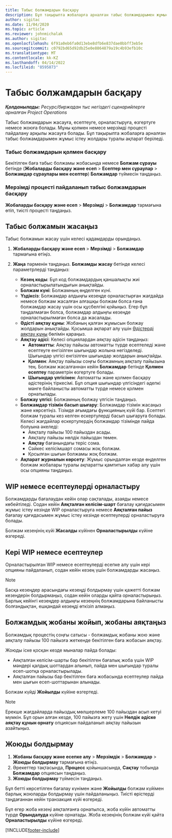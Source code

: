 ```yaml
---
title: Табыс болжамдарын басқару
description: Бұл тақырыпта жобаларға арналған табыс болжамдарымен жұмыс істеу жолдары туралы ақпарат беріледі.
author: sigitac
ms.date: 11/04/2020
ms.topic: article
ms.reviewer: johnmichalak
ms.author: sigitac
ms.openlocfilehash: 6f91a0eb6fa0d13ebe8dfb6e837dae0bbff3eb5e
ms.sourcegitcommit: c0792bd65d92db25e0e8864879a19c4b93efb10c
ms.translationtype: MT
ms.contentlocale: kk-KZ
ms.lasthandoff: 04/14/2022
ms.locfileid: "8595873"
---
```

# <a name="manage-revenue-estimates"></a>Табыс болжамдарын басқару

_**Қолданылады:** Ресурс/биржадан тыс негіздегі сценарийлерге арналған Project Operations_

Табыс болжамдарын жасауға, есептеуге, орналастыруға, өзгертуге немесе жоюға болады. Мұны қолмен немесе мерзімді процесті пайдалану арқылы жасауға болады. Бұл тақырыпта жобаларға арналған табыс болжамдарымен жұмыс істеу жолдары туралы ақпарат беріледі.

### <a name="manage-revenue-estimates-manually"></a>Табыс болжамдарын қолмен басқару

Бекітілген баға табыс болжамы жобасында немесе **Болжам сұрауы** бетінде (**Жобаларды басқару және есеп** > **Есептер мен сұраулар** > **Болжамдар сұраулары мен есептер**) **Болжамдар** түймесін таңдаңыз.

### <a name="manage-revenue-estimates-using-a-periodic-process"></a>Мерзімді процесті пайдаланып табыс болжамдарын басқару

**Жобаларды басқару және есеп** > **Мерзімді** > **Болжамдар** тармағына өтіп, тиісті процесті таңдаңыз.

## <a name="create-a-revenue-estimate"></a>Табыс болжамын жасаңыз

Табыс болжамын жасау үшін келесі қадамдарды орындаңыз. 

1. **Жобаларды басқару және есеп** > **Мерзімді** > **Болжамдар** тармағына өтіңіз.
2. **Жаңа** пәрменін таңдаңыз. **Болжамды жасау** бетінде келесі параметрлерді таңдаңыз:

   - **Кезең коды**: Бұл код болжамдардың қаншалықты жиі орналастырылатындығын анықтайды.
   - **Болжам күні**: Болжамның өңделген күні.
   - **Үздіксіз**: Болжамдар алдыңғы кезеңде орналастырған жағдайда немесе болжам жасалған алғашқы болжам болса ғана болжамдар жасау үшін осы құсбелгіні қойыңыз. Егер бұл таңдалмаған болса, болжамдар алдыңғы кезеңде орналастырылмаған болса да жасалады.
   - **Әдісті аяқтау құны**: Жобаның қалған жұмысын болжау жолдарын анықтайды. Қосымша ақпарат алу үшін [Әдістерді аяқтау құны](cost-complete-methods.md) бөлімін қараңыз.
   - **Аяқтау әдісі**: Келесі опциялардан аяқтау әдісін таңдаңыз:
     - **Автоматты**: Аяқтау пайызы автоматты түрде есептеледі және есептеуге енгізілген шығындар жолына негізделеді. Шығындар үлгісі енгізілген шығындар жолдарын анықтайды.
     - **Қолмен**: Аяқтау пайызы соңғы болжамның аяқталу пайызына тең. Болжам жасалғаннан кейін **Болжамдар** бетінде **Қолмен есептеу** параметрін өзгертуге болады.
     - **Шығындар үлгісінен**: Автоматты және қолмен басқару әдістерінің тіркесімі. Бұл опция шығындар үлгісіндегі әдепкі мәнге байланысты автоматты түрде немесе қолмен орнатылады.
   - **Болжау үлгісі**: Болжамның болжау үлгісін таңдаңыз.
   - **Болжамдар тізімін басып шығару**: Болжамдар тізімін жасаңыз және көрсетіңіз. Тізімде ағымдағы функцияның күйі бар. Есептегі болжам туралы кез келген ескертулерді басып шығаруға болады. Келесі жағдайлар ескертулердің болжамдар тізімінде пайда болуына әкеледі:
     - Аяқталу пайызы 100 пайыздан асады.
     - Аяқталу пайызы нөлдік пайыздан төмен.
     - **Аяқтау** бағанындағы теріс сома.
     - Сәйкес келісімшарт сомасы жоқ болжам.
     - Қосылған шығын болжамы жоқ болжам.
   - **Ақпарат журналын көрсету**: Жұмыс орындалған кезде өңделген болжам жобалары туралы ақпаратты қамтитын хабар алу үшін осы опцияны таңдаңыз.


## <a name="post-wip-or-accruals"></a>WIP немесе есептеулерді орналастыру

Болжамдарды бағалаудан кейін олар сақталады, азаяды немесе көбейтіледі. Содан кейін **Аяқталған келісім-шарт** бағалау қағидасымен жұмыс істеу кезінде WIP орналастыруға немесе **Аяқталған пайыз** бағалау қағидасымен жұмыс істеу кезінде есептеулерді орналастыруға болады.
  
Болжам кезеңінің күйі **Жасалды** күйінен **Орналастырылды** күйіне өзгереді.

## <a name="reverse-wip-or-accruals"></a>Кері WIP немесе есептеулер

Орналастырылған WIP немесе есептеулерді есепке алу үшін кері опцияны пайдаланып, содан кейін кезең үшін болжамдарды жасаңыз.

> [!NOTE]
> Басқа кезеңдер арасындағы кезеңді болдырмау үшін қажетті болжам кезеңдерін болдырмаңыз, содан кейін оларды қайта орналастырыңыз. Барлық кейінгі кезеңдер алдыңғы кезеңнің болжамдарына байланысты болғандықтан, ешқандай кезеңді өткізіп алмаңыз.

## <a name="eliminate-the-estimate-project-and-finish-the-project"></a>Болжамдық жобаны жойып, жобаны аяқтаңыз

Болжамдық процестің соңғы сатысы - болжамдық жобаны жою және аяқталу пайызы 100 пайызға жеткенде бекітілген баға жобасын аяқтау.

Жоюды іске қосқан кезде мыналар пайда болады:

- Аяқталған келісім-шарты бар бекітілген бағалық жоба үшін WIP мәндері қалдық шоттардан алынып, пайда мен шығындар туралы есеп-шотқа орналастырылады.
- Аяқталған пайызы бар бекітілген баға жобасында есептеулер пайда мен шығын есеп-шоттарынан алынады.

Болжам күйді **Жойылды** күйіне өзгертеді.

> [!NOTE]
> Ерекше жағдайларда пайыздық мөлшерлеме 100 пайыздан асып кетуі мүмкін. Бұл орын алған кезде, 100 пайызға жету үшін **Нөлдік әдіске аяқтау құнын орнату** опциясын пайдаланып аяқтау пайызын азайтыңыз.

## <a name="reverse-elimination"></a>Жоюды болдырмау

1. **Жобаны басқару және есепке алу** > **Мерзімдік** > **Болжамдар** > **Жоюды болдырмау** тармағына өтіңіз. 
2. Әрекеттер тақтасында, **Процесс** қойыншасында, **Сақтау** тобында **Болжамдар** опциясын таңдаңыз. 
3. **Жоюды болдырмау** түймесін таңдаңыз.

Бұл бетті көрсетілген бағалау күнімен және **Жойылды** болжам күйімен барлық жоюларды болдырмау үшін пайдаланыңыз. Тиісті өрістерді таңдағаннан кейін транзакция күйі өзгереді.

Бұл егер жоба кезеңі аяқталғанға орнатылса, жоба күйін автоматты түрде **Орындалуда** күйіне орнатады. Жоба кезеңінің болжам күйі қайта **Орналастырылды** күйіне өзгереді.


[!INCLUDE[footer-include](../includes/footer-banner.md)]